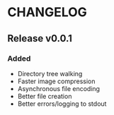# CHANGELOG

## Release v0.0.1
### Added
-   Directory tree walking
-   Faster image compression
-   Asynchronous file encoding
-   Better file creation
-   Better errors/logging to stdout

